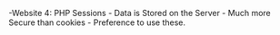 -Website 4: PHP Sessions - Data is Stored on the Server - Much more Secure than cookies - Preference to use these.
